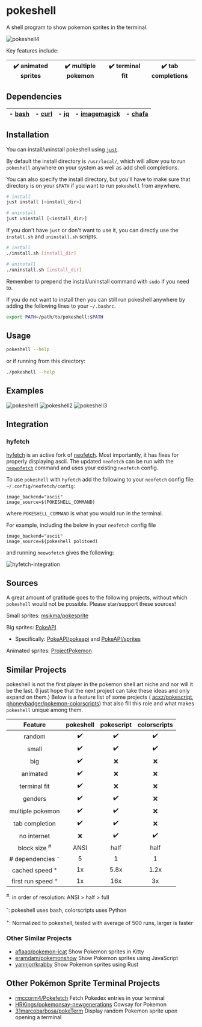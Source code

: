 # pokeshell
A shell program to show pokemon sprites in the terminal.

![pokeshell4](https://user-images.githubusercontent.com/17132214/157562228-6ee73b46-9287-45de-823b-e7c43001b00e.gif)

Key features include:

| ✔️ animated sprites | ✔️ multiple pokemon | ✔️ terminal fit | ✔️ tab completions |
|:-:|:-:|:-:|:-:|

## Dependencies

| - [bash](https://www.gnu.org/software/bash/) | - [curl](https://curl.se/) | - [jq](https://stedolan.github.io/jq/) | - [imagemagick](https://imagemagick.org/) | - [chafa](https://github.com/hpjansson/chafa/) |
|:-:|:-:|:-:|:-:|:-:|

## Installation

You can install/uninstall pokeshell using [`just`](https://github.com/casey/just).

By default the install directory is `/usr/local/`, which will allow you to run `pokeshell`
anywhere on your system as well as add shell completions.

You can also specify the install directory, but you'll have to make sure that directory is on your `$PATH`
if you want to run `pokeshell` from anywhere.

```bash
# install
just install [<install_dir>]

# uninstall
just uninstall [<install_dir>]
```

If you don't have `just` or don't want to use it, you can directly use the `install.sh` and `uninstall.sh` scripts.

```bash
# install
./install.sh [install_dir]

# uninstall
./uninstall.sh [install_dir]
```

Remember to prepend the install/uninstall command with `sudo` if you need to.

If you do not want to install then you can still run pokeshell anywhere
by adding the following lines to your `~/.bashrc`.

```bash
export PATH=/path/to/pokeshell:$PATH
```

## Usage

```bash
pokeshell --help
```

or if running from this directory:
```bash
./pokeshell --help
```

## Examples
![pokeshell1](https://user-images.githubusercontent.com/17132214/157558398-580213fa-3f46-4332-a24e-71bab1c4d033.png)
![pokeshell2](https://user-images.githubusercontent.com/17132214/157558403-8b83eb3d-4e54-44af-b05e-e3cb9a0d1ab3.png)
![pokeshell3](https://user-images.githubusercontent.com/17132214/157558404-ca22357f-7d21-41b4-9cad-282c863205f5.png)

## Integration

### hyfetch
[hyfetch](https://github.com/hykilpikonna/hyfetch) is an active fork of
[neofetch](https://github.com/dylanaraps/neofetch). Most importantly, it
has fixes for properly displaying ascii. The updated `neofetch` can be run
with the [`neowofetch`](https://github.com/hykilpikonna/hyfetch#running-updated-original-neofetch)
command and uses your existing `neofetch` config.

To use `pokeshell` with `hyfetch` add the following to your `neofetch`
config file: `~/.config/neofetch/config`:
```
image_backend="ascii"
image_source=$(POKESHELL_COMMAND)
```
where `POKESHELL_COMMAND` is what you would run in the terminal.

For example, including the below in your `neofetch` config file
```
image_backend="ascii"
image_source=${pokeshell politoed)
```
and running `neowofetch` gives the following:

![hyfetch-integration](https://user-images.githubusercontent.com/17132214/188514218-60248920-8361-4bc6-93cd-75accfafa04f.png)

## Sources
A great amount of gratitude goes to the following projects, without which
`pokeshell` would not be possible. Please star/support these sources!

Small sprites: [msikma/pokesprite](https://github.com/msikma/pokesprite)

Big sprites: [PokeAPI](https://pokeapi.co/)
- Specifically: [PokeAPI/pokeapi](https://github.com/PokeAPI/pokeapi) and [PokeAPI/sprites](https://github.com/PokeAPI/sprites)

Animated sprites: [ProjectPokemon](https://projectpokemon.org/home/docs/spriteindex_148)

## Similar Projects
pokeshell is not the first player in the pokemon shell art niche and nor will it
be the last. (I just hope that the next project can take these ideas and only
expand on them.) Below is a feature list of some projects (
[acxz/pokescript](https://github.com/acxz/pokescript),
[phoneybadger/pokemon-colorscripts](https://gitlab.com/phoneybadger/pokemon-colorscripts))
that also fill this role and what makes `pokeshell` unique among them.

| **Feature**      | **pokeshell** | **pokescript** | **colorscripts** |
|:----------------:|:-------------:|:--------------:|:----------------:|
| random           | ✔️             | ✔️              | ✔️                |
| small            | ✔️             | ✔️              | ✔️                |
| big              | ✔️             | ❌             | ❌               |
| animated         | ✔️             | ❌             | ❌               |
| terminal fit     | ✔️             | ❌             | ❌               |
| genders          | ✔️             | ✔️              | ❌               |
| multiple pokemon | ✔️             | ✔️              | ❌               |
| tab completion   | ✔️             | ✔️              | ❌               |
| no internet      | ❌            | ✔️              | ✔️                |
| block size <sup>#</sup>      | ANSI | half        | half             |
| # dependencies <sup>-</sup>  | 5  | 1             | 1                |
| cached speed <sup>+</sup>    | 1x | 5.8x          | 1.2x             |
| first run speed <sup>+</sup> | 1x | 16x           | 3x               |

<sup>#</sup>: in order of resolution: ANSI > half > full

<sup>-</sup>: pokeshell uses bash, colorscripts uses Python

<sup>+</sup>: Normalized to pokeshell, tested with average of 500 runs, larger
is faster

### Other Similar Projects
- [aflaaq/pokemon-icat](https://github.com/aflaaq/pokemon-icat)
    Show Pokemon sprites in Kitty
- [eramdam/pokemonshow](https://github.com/eramdam/pokemonshow)
    Show Pokemon sprites using JavaScript
- [yannjor/krabby](https://github.com/yannjor/krabby)
    Show Pokemon sprites using Rust

## Other Pokémon Sprite Terminal Projects
- [rmccorm4/Pokefetch](https://github.com/rmccorm4/pokefetch)
    Fetch Pokedex entries in your terminal
- [HRKings/pokemonsay-newgenerations](https://github.com/HRKings/pokemonsay-newgenerations)
    Cowsay for Pokemon
- [31marcobarbosa/pokeTerm](https://github.com/31marcobarbosa/pokeTerm)
    Display random Pokemon sprite upon opening a terminal
